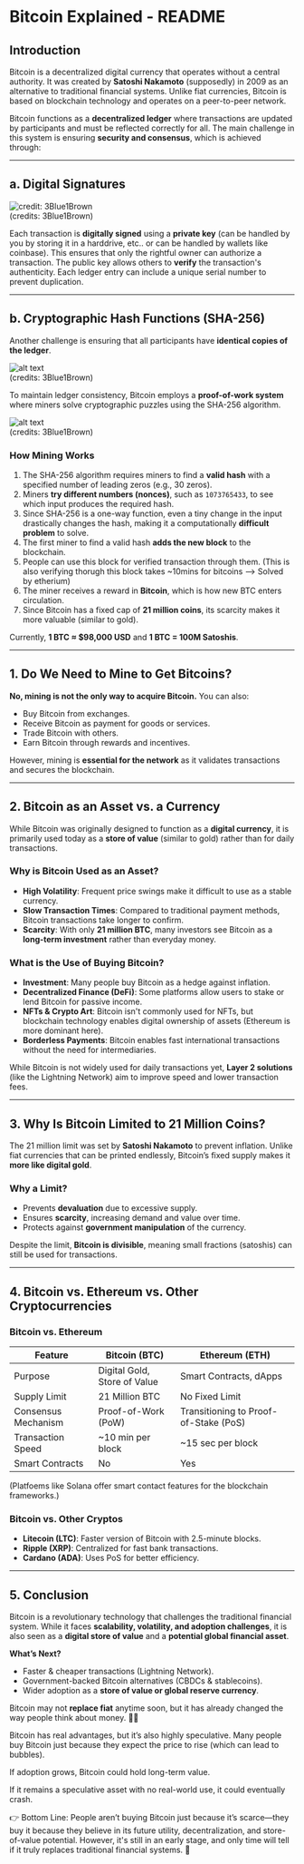 # Bitcoin Explained - README

## Introduction
Bitcoin is a decentralized digital currency that operates without a central authority. It was created by **Satoshi Nakamoto** (supposedly) in 2009 as an alternative to traditional financial systems. Unlike fiat currencies, Bitcoin is based on blockchain technology and operates on a peer-to-peer network.

Bitcoin functions as a **decentralized ledger** where transactions are updated by participants and must be reflected correctly for all. The main challenge in this system is ensuring **security and consensus**, which is achieved through:

---

## a. Digital Signatures

![credit: 3Blue1Brown](image.png)  
(credits: 3Blue1Brown)

Each transaction is **digitally signed** using a **private key** (can be handled by you by storing it in a harddrive, etc.. or can be handled by wallets like coinbase). This ensures that only the rightful owner can authorize a transaction. The public key allows others to **verify** the transaction's authenticity. Each ledger entry can include a unique serial number to prevent duplication.

---

## b. Cryptographic Hash Functions (SHA-256)

Another challenge is ensuring that all participants have **identical copies of the ledger**. 

![alt text](image-1.png)  
(credits: 3Blue1Brown)

To maintain ledger consistency, Bitcoin employs a **proof-of-work system** where miners solve cryptographic puzzles using the SHA-256 algorithm. 

![alt text](image-2.png)  
(credits: 3Blue1Brown)

### How Mining Works
1. The SHA-256 algorithm requires miners to find a **valid hash** with a specified number of leading zeros (e.g., 30 zeros).
2. Miners **try different numbers (nonces)**, such as `1073765433`, to see which input produces the required hash.
3. Since SHA-256 is a one-way function, even a tiny change in the input drastically changes the hash, making it a computationally **difficult problem** to solve.
4. The first miner to find a valid hash **adds the new block** to the blockchain.
5. People can use this block for verified transaction through them. (This is also verifying thorugh this block takes ~10mins for bitcoins --> Solved by etherium)
6. The miner receives a reward in **Bitcoin**, which is how new BTC enters circulation.
7. Since Bitcoin has a fixed cap of **21 million coins**, its scarcity makes it more valuable (similar to gold). 

Currently, **1 BTC ≈ $98,000 USD** and **1 BTC = 100M Satoshis**.

---

## 1. Do We Need to Mine to Get Bitcoins?
**No, mining is not the only way to acquire Bitcoin.** You can also:
- Buy Bitcoin from exchanges.
- Receive Bitcoin as payment for goods or services.
- Trade Bitcoin with others.
- Earn Bitcoin through rewards and incentives.

However, mining is **essential for the network** as it validates transactions and secures the blockchain.

---

## 2. Bitcoin as an Asset vs. a Currency
While Bitcoin was originally designed to function as a **digital currency**, it is primarily used today as a **store of value** (similar to gold) rather than for daily transactions.

### **Why is Bitcoin Used as an Asset?**
- **High Volatility**: Frequent price swings make it difficult to use as a stable currency.
- **Slow Transaction Times**: Compared to traditional payment methods, Bitcoin transactions take longer to confirm.
- **Scarcity**: With only **21 million BTC**, many investors see Bitcoin as a **long-term investment** rather than everyday money.

### **What is the Use of Buying Bitcoin?**
- **Investment**: Many people buy Bitcoin as a hedge against inflation.
- **Decentralized Finance (DeFi)**: Some platforms allow users to stake or lend Bitcoin for passive income.
- **NFTs & Crypto Art**: Bitcoin isn't commonly used for NFTs, but blockchain technology enables digital ownership of assets (Ethereum is more dominant here).
- **Borderless Payments**: Bitcoin enables fast international transactions without the need for intermediaries.

While Bitcoin is not widely used for daily transactions yet, **Layer 2 solutions** (like the Lightning Network) aim to improve speed and lower transaction fees.

---

## 3. Why Is Bitcoin Limited to 21 Million Coins?
The 21 million limit was set by **Satoshi Nakamoto** to prevent inflation. Unlike fiat currencies that can be printed endlessly, Bitcoin’s fixed supply makes it **more like digital gold**.

### Why a Limit?
- Prevents **devaluation** due to excessive supply.
- Ensures **scarcity**, increasing demand and value over time.
- Protects against **government manipulation** of the currency.

Despite the limit, **Bitcoin is divisible**, meaning small fractions (satoshis) can still be used for transactions.

---

## 4. Bitcoin vs. Ethereum vs. Other Cryptocurrencies

### **Bitcoin vs. Ethereum**
| Feature           | Bitcoin (BTC)  | Ethereum (ETH)  |
|------------------|---------------|----------------|
| Purpose         | Digital Gold, Store of Value | Smart Contracts, dApps |
| Supply Limit    | 21 Million BTC | No Fixed Limit |
| Consensus Mechanism | Proof-of-Work (PoW) | Transitioning to Proof-of-Stake (PoS) |
| Transaction Speed | ~10 min per block | ~15 sec per block |
| Smart Contracts | No | Yes |

(Platfoems like Solana offer smart contact features for the blockchain frameworks.)
### **Bitcoin vs. Other Cryptos**
- **Litecoin (LTC)**: Faster version of Bitcoin with 2.5-minute blocks.
- **Ripple (XRP)**: Centralized for fast bank transactions.
- **Cardano (ADA)**: Uses PoS for better efficiency.

---

## 5. Conclusion
Bitcoin is a revolutionary technology that challenges the traditional financial system. While it faces **scalability, volatility, and adoption challenges**, it is also seen as a **digital store of value** and a **potential global financial asset**.

**What’s Next?**
- Faster & cheaper transactions (Lightning Network).
- Government-backed Bitcoin alternatives (CBDCs & stablecoins).
- Wider adoption as a **store of value or global reserve currency**.

Bitcoin may not **replace fiat** anytime soon, but it has already changed the way people think about money. 🚀🔗

Bitcoin has real advantages, but it’s also highly speculative. Many people buy Bitcoin just because they expect the price to rise (which can lead to bubbles).

If adoption grows, Bitcoin could hold long-term value.

If it remains a speculative asset with no real-world use, it could eventually crash.

👉 Bottom Line: People aren’t buying Bitcoin just because it’s scarce—they buy it because they believe in its future utility, decentralization, and store-of-value potential. However, it's still in an early stage, and only time will tell if it truly replaces traditional financial systems. 🚀